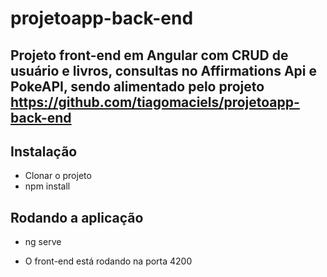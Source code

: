 # projetoapp-back-end
## Projeto front-end em Angular com CRUD de usuário e livros, consultas no Affirmations Api e PokeAPI, sendo alimentado pelo projeto https://github.com/tiagomaciels/projetoapp-back-end

## Instalação
* Clonar o projeto
* npm install

## Rodando a aplicação

* ng serve

* O front-end está rodando na porta 4200
